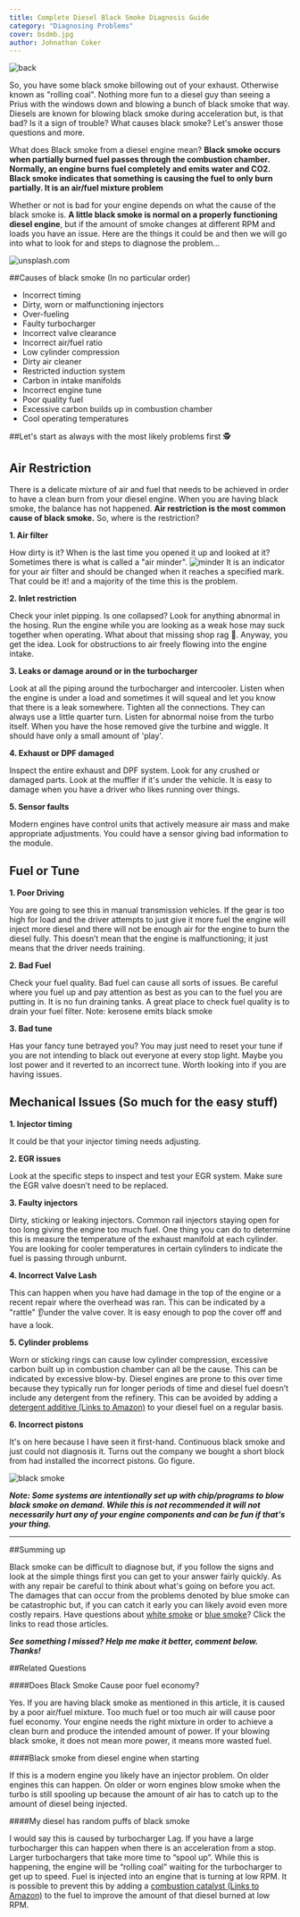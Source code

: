 ```yaml
---
title: Complete Diesel Black Smoke Diagnosis Guide
category: "Diagnosing Problems"
cover: bsdmb.jpg
author: Johnathan Coker
---
```


![back](back.jpg)

So, you have some black smoke billowing out of your exhaust. Otherwise known as "rolling coal". Nothing more fun to a diesel guy than seeing a Prius with the windows down and blowing a bunch of black smoke that way. Diesels are known for blowing black smoke during acceleration but, is that bad? Is it a sign of trouble? What causes black smoke? Let's answer those questions and more.

What does Black smoke from a diesel engine mean? **Black smoke occurs when partially burned fuel passes through the combustion chamber. Normally, an engine burns fuel completely and emits water and CO2. Black smoke indicates that something is causing the fuel to only burn partially. It is an air/fuel mixture problem**

Whether or not is bad for your engine depends on what the cause of the black smoke is. **A little black smoke is normal on a properly functioning diesel engine**, but if the amount of smoke changes at different RPM and loads you have an issue. Here are the things it could be and then we will go into what to look for and steps to diagnose the problem...

![unsplash.com](./dontmean.jpg)

##Causes of black smoke (In no particular order)

- Incorrect timing
- Dirty, worn or malfunctioning injectors
- Over-fueling
- Faulty turbocharger
- Incorrect valve clearance
- Incorrect air/fuel ratio
- Low cylinder compression
- Dirty air cleaner
- Restricted induction system
- Carbon in intake manifolds
- Incorrect engine tune
- Poor quality fuel
- Excessive carbon builds up in combustion chamber
- Cool operating temperatures

##Let's start as always with the most likely problems first 🕵️‍

## Air Restriction

There is a delicate mixture of air and fuel that needs to be achieved in order to have a clean burn from your diesel engine. When you are having black smoke, the balance has not happened. **Air restriction is the most common cause of black smoke.** So, where is the restriction?

**1. Air filter**

How dirty is it? When is the last time you opened it up and looked at it? Sometimes there is what is called a "air minder".
![minder](mider.png)
It is an indicator for your air filter and should be changed when it reaches a specified mark. That could be it! and a majority of the time this is the problem.

**2. Inlet restriction**

Check your inlet pipping. Is one collapsed? Look for anything abnormal in the hosing. Run the engine while you are looking as a weak hose may suck together when operating. What about that missing shop rag 🧐. Anyway, you get the idea. Look for obstructions to air freely flowing into the engine intake.

**3. Leaks or damage around or in the turbocharger**

Look at all the piping around the turbocharger and intercooler. Listen when the engine is under a load and sometimes it will squeal and let you know that there is a leak somewhere. Tighten all the connections. They can always use a little quarter turn. Listen for abnormal noise from the turbo itself. When you have the hose removed give the turbine and wiggle. It should have only a small amount of 'play'.

**4. Exhaust or DPF damaged**

Inspect the entire exhaust and DPF system. Look for any crushed or damaged parts. Look at the muffler if it's under the vehicle. It is easy to damage when you have a driver who likes running over things.

**5. Sensor faults**

Modern engines have control units that actively measure air mass and make appropriate adjustments. You could have a sensor giving bad information to the module.

## Fuel or Tune

**1. Poor Driving**

You are going to see this in manual transmission vehicles. If the gear is too high for load and the driver attempts to just give it more fuel the engine will inject more diesel and there will not be enough air for the engine to burn the diesel fully. This doesn’t mean that the engine is malfunctioning; it just means that the driver needs training.

**2. Bad Fuel**

Check your fuel quality. Bad fuel can cause all sorts of issues. Be careful where you fuel up and pay attention as best as you can to the fuel you are putting in. It is no fun draining tanks. A great place to check fuel quality is to drain your fuel filter. Note: kerosene emits black smoke

**3. Bad tune**

Has your fancy tune betrayed you? You may just need to reset your tune if you are not intending to black out everyone at every stop light. Maybe you lost power and it reverted to an incorrect tune. Worth looking into if you are having issues.

## Mechanical Issues (So much for the easy stuff)

**1. Injector timing**

It could be that your injector timing needs adjusting.

**2. EGR issues**

Look at the specific steps to inspect and test your EGR system. Make sure the EGR valve doesn’t need to be replaced.

**3. Faulty injectors**

Dirty, sticking or leaking injectors. Common rail injectors staying open for too long giving the engine too much fuel. One thing you can do to determine this is measure the temperature of the exhaust manifold at each cylinder. You are looking for cooler temperatures in certain cylinders to indicate the fuel is passing through unburnt.

**4. Incorrect Valve Lash**

This can happen when you have had damage in the top of the engine or a recent repair where the overhead was ran. This can be indicated by a "rattle" 👂under the valve cover. It is easy enough to pop the cover off and have a look.

**5. Cylinder problems**

Worn or sticking rings can cause low cylinder compression, excessive carbon built up in combustion chamber can all be the cause. This can be indicated by excessive blow-by.
Diesel engines are prone to this over time because they typically run for longer periods of time and diesel fuel doesn’t include any detergent from the refinery. This can be avoided by adding a [detergent additive (Links to Amazon)](https://amzn.to/2pBLzcl) to your diesel fuel on a regular basis.

**6. Incorrect pistons**

It's on here because I have seen it first-hand. Continuous black smoke and just could not diagnosis it. Turns out the company we bought a short block from had installed the incorrect pistons. Go figure.

![black smoke](rolling.jpg)

**_Note: Some systems are intentionally set up with chip/programs to blow black smoke on demand. While this is not recommended it will not necessarily hurt any of your engine components and can be fun if that's your thing._**

---

##Summing up

Black smoke can be difficult to diagnose but, if you follow the signs and look at the simple things first you can get to your answer fairly quickly. As with any repair be careful to think about what's going on before you act. The damages that can occur from the problems denoted by blue smoke can be catastrophic but, if you can catch it early you can likely avoid even more costly repairs. Have questions about [white smoke](../the-causes-of-white-smoke-from-a-diesel-and-what-to-look-for) or [blue smoke](../the-causes-of-blue-smoke-from-a-diesel-and-what-to-look-for)? Click the links to read those articles.

**_See something I missed? Help me make it better, comment below. Thanks!_**

##Related Questions

####Does Black Smoke Cause poor fuel economy?

Yes. If you are having black smoke as mentioned in this article, it is caused by a poor air/fuel mixture. Too much fuel or too much air will cause poor fuel economy. Your engine needs the right mixture in order to achieve a clean burn and produce the intended amount of power. If your blowing black smoke, it does not mean more power, it means more wasted fuel.

####Black smoke from diesel engine when starting

If this is a modern engine you likely have an injector problem. On older engines this can happen. On older or worn engines blow smoke when the turbo is still spooling up because the amount of air has to catch up to the amount of diesel being injected.

####My diesel has random puffs of black smoke

I would say this is caused by turbocharger Lag. If you have a large turbocharger this can happen when there is an acceleration from a stop. Larger turbochargers that take more time to “spool up”. While this is happening, the engine will be “rolling coal” waiting for the turbocharger to get up to speed. Fuel is injected into an engine that is turning at low RPM. It is possible to prevent this by adding a [combustion catalyst (Links to Amazon)](https://amzn.to/2NcMEQY) to the fuel to improve the amount of that diesel burned at low RPM.

